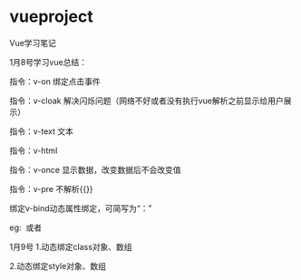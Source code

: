 # vueproject
Vue学习笔记

1月8号学习vue总结：

  指令：v-on  绑定点击事件
  
  指令：v-cloak 解决闪烁问题（网络不好或者没有执行vue解析之前显示给用户展示）
  
  指令：v-text 文本  
  
  指令：v-html 
  
  指令：v-once 显示数据，改变数据后不会改变值
  
  指令：v-pre 不解析{{}} 
  
  绑定v-bind动态属性绑定，可简写为“：” 
  
  eg: <img :src="图片地址" >  或者 <img v-bind:src="图片地址">
  
  
  
  1月9号
  1.动态绑定class对象、数组
  
  2.动态绑定style对象、数组
  
